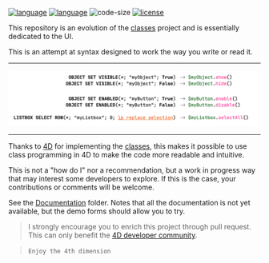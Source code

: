 [![language](https://img.shields.io/static/v1?label=language&message=4d&color=blue)](https://developer.4d.com/)
[![language](https://img.shields.io/github/languages/top/vdelachaux/UI-with-Class.svg)](https://developer.4d.com/)
![code-size](https://img.shields.io/github/languages/code-size/vdelachaux/UI-with-Class.svg)
[![license](https://img.shields.io/github/license/vdelachaux/UI-with-Class)](LICENSE)

This repository is an evolution of the [classes](https://github.com/vdelachaux/classes) project and is essentially dedicated to the UI.

This is an attempt at syntax designed to work the way you write or read it.

_____
<img src="Documentation/readme.png">


_____
Thanks to [4D](https://4d.com) for implementing the [classes](https://developer.4d.com/docs/19/en/Concepts/classes.html), this makes it possible to use class programming in 4D to make the code more readable and intuitive.

This is not a "how do I" nor a recommendation, but a work in progress way that may interest some developers to explore. If this is the case,  your contributions or comments will be welcome.

See the [Documentation](Documentation/Classes/) folder. Notes that all the documentation is not yet available, but the demo forms should allow you to try.
	
> I strongly encourage you to enrich this project through pull request. This can only benefit the [4D developer community](https://discuss.4d.com). 
	
> `Enjoy the 4th dimension`

